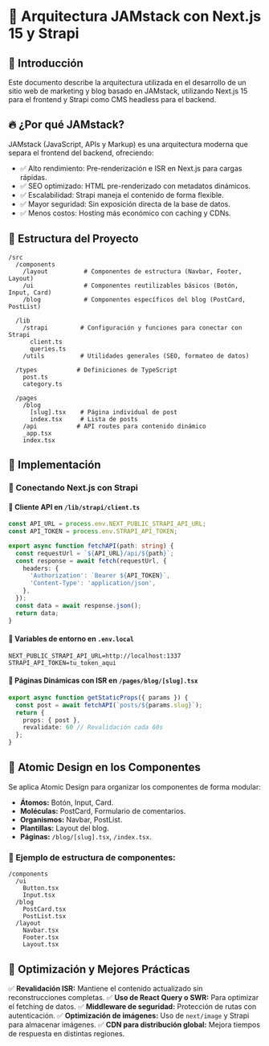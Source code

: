 # 🏰 Arquitectura JAMstack con Next.js 15 y Strapi

## 📌 Introducción

Este documento describe la arquitectura utilizada en el desarrollo de un sitio web de marketing y blog basado en JAMstack, utilizando Next.js 15 para el frontend y Strapi como CMS headless para el backend.

## 🔥 ¿Por qué JAMstack?

JAMstack (JavaScript, APIs y Markup) es una arquitectura moderna que separa el frontend del backend, ofreciendo:

* ✅ Alto rendimiento: Pre-renderización e ISR en Next.js para cargas rápidas.
* ✅ SEO optimizado: HTML pre-renderizado con metadatos dinámicos.
* ✅ Escalabilidad: Strapi maneja el contenido de forma flexible.
* ✅ Mayor seguridad: Sin exposición directa de la base de datos.
* ✅ Menos costos: Hosting más económico con caching y CDNs.

## 📂 Estructura del Proyecto

```
/src
  /components
    /layout          # Componentes de estructura (Navbar, Footer, Layout)
    /ui              # Componentes reutilizables básicos (Botón, Input, Card)
    /blog            # Componentes específicos del blog (PostCard, PostList)
  
  /lib
    /strapi         # Configuración y funciones para conectar con Strapi
      client.ts
      queries.ts
    /utils          # Utilidades generales (SEO, formateo de datos)
  
  /types           # Definiciones de TypeScript
    post.ts
    category.ts

  /pages
    /blog
      [slug].tsx    # Página individual de post
      index.tsx     # Lista de posts
    /api           # API routes para contenido dinámico
    _app.tsx
    index.tsx
```

## 🎯 Implementación

### 🔗 Conectando Next.js con Strapi

#### 📌 Cliente API en `/lib/strapi/client.ts`

```typescript
const API_URL = process.env.NEXT_PUBLIC_STRAPI_API_URL;
const API_TOKEN = process.env.STRAPI_API_TOKEN;

export async function fetchAPI(path: string) {
  const requestUrl = `${API_URL}/api/${path}`;
  const response = await fetch(requestUrl, {
    headers: {
      'Authorization': `Bearer ${API_TOKEN}`,
      'Content-Type': 'application/json',
    },
  });
  const data = await response.json();
  return data;
}
```

#### 📌 Variables de entorno en `.env.local`

```
NEXT_PUBLIC_STRAPI_API_URL=http://localhost:1337
STRAPI_API_TOKEN=tu_token_aqui
```

#### 📄 Páginas Dinámicas con ISR en `/pages/blog/[slug].tsx`

```typescript
export async function getStaticProps({ params }) {
  const post = await fetchAPI(`posts/${params.slug}`);
  return {
    props: { post },
    revalidate: 60 // Revalidación cada 60s
  };
}
```

## 🎨 Atomic Design en los Componentes

Se aplica Atomic Design para organizar los componentes de forma modular:

- **Átomos:** Botón, Input, Card.
- **Moléculas:** PostCard, Formulario de comentarios.
- **Organismos:** Navbar, PostList.
- **Plantillas:** Layout del blog.
- **Páginas:** `/blog/[slug].tsx`, `/index.tsx`.

### 📂 Ejemplo de estructura de componentes:

```
/components
  /ui
    Button.tsx
    Input.tsx
  /blog
    PostCard.tsx
    PostList.tsx
  /layout
    Navbar.tsx
    Footer.tsx
    Layout.tsx
```

## 🚀 Optimización y Mejores Prácticas

✅ **Revalidación ISR:** Mantiene el contenido actualizado sin reconstrucciones completas.
✅ **Uso de React Query o SWR:** Para optimizar el fetching de datos.
✅ **Middleware de seguridad:** Protección de rutas con autenticación.
✅ **Optimización de imágenes:** Uso de `next/image` y Strapi para almacenar imágenes.
✅ **CDN para distribución global:** Mejora tiempos de respuesta en distintas regiones.
